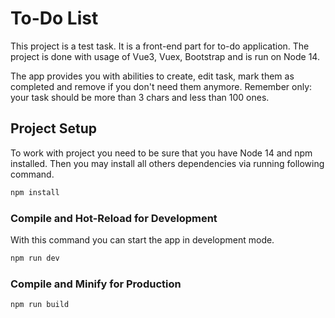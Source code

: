 # To-Do List

This project is a test task. It is a front-end part for to-do application. The project is done with usage of Vue3, 
Vuex, Bootstrap and is run on Node 14.

The app provides you with abilities to create, edit task, mark them as completed and remove if you don't need them anymore.
Remember only: your task should be more than 3 chars and less than 100 ones. 
## Project Setup
To work with project you need to be sure that you have Node 14 and npm installed. Then you may install all others dependencies 
via running following command.
```sh
npm install
```

### Compile and Hot-Reload for Development
With this command you can start the app in development mode.
```sh
npm run dev
```

### Compile and Minify for Production

```sh
npm run build
```
